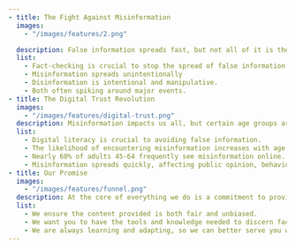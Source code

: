 ```yaml
---
- title: The Fight Against Misinformation
  images:
    - "/images/features/2.png"

  description: False information spreads fast, but not all of it is the same. Misinformation is false info shared by mistake. Disinformation is false info spread deliberately to deceive.
  list:
    - Fact-checking is crucial to stop the spread of false information.
    - Misinformation spreads unintentionally
    - Disinformation is intentional and manipulative.
    - Both often spiking around major events.
- title: The Digital Trust Revolution
  images:
    - "/images/features/digital-trust.png"
  description: Misinformation impacts us all, but certain age groups are especially vulnerable, facing it more frequently and with greater consequences.
  list:
    - Digital literacy is crucial to avoiding false information.
    - The likelihood of encountering misinformation increases with age.
    - Nearly 60% of adults 45-64 frequently see misinformation online.
    - Misinformation spreads quickly, affecting public opinion, behavior, and decisions.
- title: Our Promise
  images:
    - "/images/features/funnel.png"
  description: At the core of everything we do is a commitment to provide you with clear, accurate, and reliable information.
  list:
    - We ensure the content provided is both fair and unbiased.
    - We want you to have the tools and knowledge needed to discern fact from fiction.
    - We are always learning and adapting, so we can better serve you with the most accurate, reliable information.
---
```

